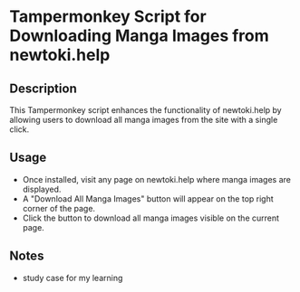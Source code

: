 # Tampermonkey Script for Downloading Manga Images from newtoki.help

## Description
This Tampermonkey script enhances the functionality of newtoki.help by allowing users to download all manga images from the site with a single click.

## Usage
- Once installed, visit any page on newtoki.help where manga images are displayed.
- A "Download All Manga Images" button will appear on the top right corner of the page.
- Click the button to download all manga images visible on the current page.

## Notes
- study case for my learning 